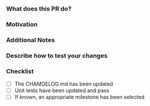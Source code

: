 ### What does this PR do?

<!-- A brief description of the change being made with this pull request. -->

### Motivation

<!-- What inspired you to submit this pull request? -->

### Additional Notes

<!-- Anything else we should know when reviewing? -->

### Describe how to test your changes

<!--
Write here in detail how you have tested your changes
and instructions on how this should be tested in QA.

Describe or link instructions to set up environment
for testing, if the process requires more than just
running on one of the supported platforms.
-->

### Checklist

<!-- Place an '[x]' (no spaces) in all applicable fields. Please remove unrelated fields. -->

- [ ] The CHAMGELOG.md has been updated
- [ ] Unit tests have been updated and pass
- [ ] If known, an appropriate milestone has been selected
